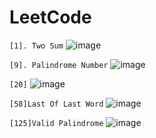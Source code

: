 # LeetCode
`[1]. Two Sum`
      ![image](https://github.com/Thein-Naing/LeetCode/assets/117463446/fdb5f2a3-d111-4831-9be2-132ddee87e6b)

`[9]. Palindrome Number`
     ![image](https://github.com/Thein-Naing/LeetCode/assets/117463446/53263362-343d-4575-b694-d8a5d35a33e7)

`[20]`
![image](https://github.com/Thein-Naing/LeetCode/assets/117463446/b1208d93-333b-4da6-9f02-140414c18090)

`[58]Last Of Last Word`
![image](https://github.com/Thein-Naing/LeetCode/assets/117463446/e79e367b-8db4-457f-95d2-f84997059a84)

`[125]Valid Palindrome`
![image](https://github.com/Thein-Naing/LeetCode/assets/117463446/fc0b55da-939c-44f1-9a12-a773a4dee7b9)






